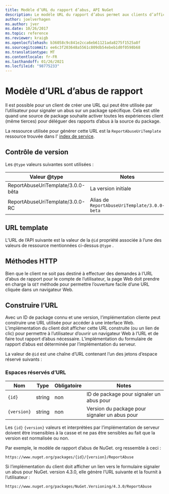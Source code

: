 ```yaml
---
title: Modèle d’URL du rapport d’abus, API NuGet
description: Le modèle URL du rapport d’abus permet aux clients d’afficher un lien signaler un abus dans leur interface utilisateur.
author: joelverhagen
ms.author: jver
ms.date: 10/26/2017
ms.topic: reference
ms.reviewer: kraigb
ms.openlocfilehash: b36058c9c841e2cca6eb61121ada8275f1525a8f
ms.sourcegitcommit: ee6c3f203648a5561c809db54ebeb1d0f0598b68
ms.translationtype: MT
ms.contentlocale: fr-FR
ms.lasthandoff: 01/26/2021
ms.locfileid: "98775233"
---
```

# <a name="report-abuse-url-template"></a>Modèle d’URL d’abus de rapport

Il est possible pour un client de créer une URL qui peut être utilisée par l’utilisateur pour signaler un abus sur un package spécifique. Cela est utile quand une source de package souhaite activer toutes les expériences client (même tierces) pour déléguer des rapports d’abus à la source du package.

La ressource utilisée pour générer cette URL est la `ReportAbuseUriTemplate` ressource trouvée dans l' [index de service](service-index.md).

## <a name="versioning"></a>Contrôle de version

Les `@type` valeurs suivantes sont utilisées :

Valeur @type                       | Notes
--------------------------------- | -----
ReportAbuseUriTemplate/3.0.0-bêta | La version initiale
ReportAbuseUriTemplate/3.0.0-RC   | Alias de `ReportAbuseUriTemplate/3.0.0-beta`

## <a name="url-template"></a>URL template

L’URL de l’API suivante est la valeur de la `@id` propriété associée à l’une des valeurs de ressource mentionnées ci-dessus `@type` .

## <a name="http-methods"></a>Méthodes HTTP

Bien que le client ne soit pas destiné à effectuer des demandes à l’URL d’abus de rapport pour le compte de l’utilisateur, la page Web doit prendre en charge la `GET` méthode pour permettre l’ouverture facile d’une URL cliquée dans un navigateur Web.

## <a name="construct-the-url"></a>Construire l’URL

Avec un ID de package connu et une version, l’implémentation cliente peut construire une URL utilisée pour accéder à une interface Web. L’implémentation du client doit afficher cette URL construite (ou un lien de clic) pour permettre à l’utilisateur d’ouvrir un navigateur Web à l’URL et de faire tout rapport d’abus nécessaire. L’implémentation du formulaire de rapport d’abus est déterminée par l’implémentation du serveur.

La valeur de `@id` est une chaîne d’URL contenant l’un des jetons d’espace réservé suivants :

### <a name="url-placeholders"></a>Espaces réservés d’URL

Nom        | Type    | Obligatoire | Notes
----------- | ------- | -------- | -----
`{id}`      | string  | non       | ID de package pour signaler un abus pour
`{version}` | string  | non       | Version du package pour signaler un abus pour

Les `{id}` `{version}` valeurs et interprétées par l’implémentation de serveur doivent être insensibles à la casse et ne pas être sensibles au fait que la version est normalisée ou non.

Par exemple, le modèle de rapport d’abus de NuGet. org ressemble à ceci :

```
https://www.nuget.org/packages/{id}/{version}/ReportAbuse
```

Si l’implémentation du client doit afficher un lien vers le formulaire signaler un abus pour NuGet. version 4.3.0, elle génère l’URL suivante et la fournit à l’utilisateur :

```
https://www.nuget.org/packages/NuGet.Versioning/4.3.0/ReportAbuse
```
